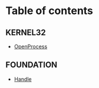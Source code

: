 # Table of contents

## KERNEL32

* [OpenProcess](README.md)

## FOUNDATION

* [Handle](foundation/handle.md)
